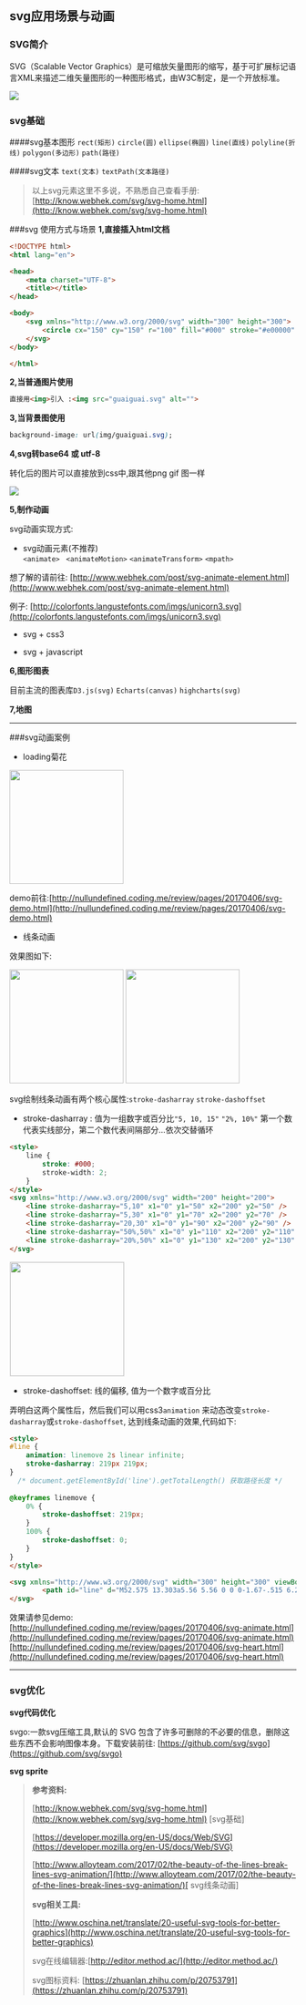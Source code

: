 ## svg应用场景与动画

### SVG简介
SVG（Scalable Vector Graphics）是可缩放矢量图形的缩写，基于可扩展标记语言XML来描述二维矢量图形的一种图形格式，由W3C制定，是一个开放标准。

![](http://nullundefined.coding.me/review/pages/20170406/img/image.png)

### svg基础

####svg基本图形
`rect(矩形)` `circle(圆)` `ellipse(椭圆)` `line(直线)` `polyline(折线)` `polygon(多边形)` `path(路径)`

####svg文本
`text(文本)` `textPath(文本路径)`

>以上svg元素这里不多说，不熟悉自己查看手册: [http://know.webhek.com/svg/svg-home.html](http://know.webhek.com/svg/svg-home.html)

###svg 使用方式与场景
**1,直接插入html文档**

```html
<!DOCTYPE html>
<html lang="en">

<head>
    <meta charset="UTF-8">
    <title></title>
</head>

<body>
    <svg xmlns="http://www.w3.org/2000/svg" width="300" height="300">
        <circle cx="150" cy="150" r="100" fill="#000" stroke="#e00000" stroke-width="2" />
    </svg>
</body>

</html>

```

**2,当普通图片使用**

```html
直接用<img>引入 :<img src="guaiguai.svg" alt="">
```
**3,当背景图使用**

``` css
background-image: url(img/guaiguai.svg);
```
**4,svg转base64 或 utf-8**

转化后的图片可以直接放到css中,跟其他png gif 图一样

![](http://nullundefined.coding.me/review/pages/20170406/img/demo-img.png)

**5,制作动画**

svg动画实现方式:

- svg动画元素(不推荐)   
`<animate> `	`<animateMotion>`	`<animateTransform>`	`<mpath>`

 想了解的请前往: [http://www.webhek.com/post/svg-animate-element.html](http://www.webhek.com/post/svg-animate-element.html)
 
 例子: [http://colorfonts.langustefonts.com/imgs/unicorn3.svg](http://colorfonts.langustefonts.com/imgs/unicorn3.svg)

- svg + css3

- svg + javascript


**6,图形图表**

目前主流的图表库`D3.js(svg)` `Echarts(canvas)` `highcharts(svg)`

**7,地图**

---

###svg动画案例
- loading菊花

<img src="http://nullundefined.coding.me/review/pages/20170406/img/loading.gif" width="200"/>

 demo前往:[http://nullundefined.coding.me/review/pages/20170406/svg-demo.html](http://nullundefined.coding.me/review/pages/20170406/svg-demo.html)

- 线条动画

 效果图如下:

<img src="http://nullundefined.coding.me/review/pages/20170406/img/line.gif" width="200">

<img src="http://nullundefined.coding.me/review/pages/20170406/img/heart.gif" width="200">

svg绘制线条动画有两个核心属性:`stroke-dasharray` `stroke-dashoffset`

- stroke-dasharray : 值为一组数字或百分比`"5, 10, 15"`  `"2%, 10%"` 第一个数代表实线部分，第二个数代表间隔部分...依次交替循环

```html
<style>
    line {
        stroke: #000;
        stroke-width: 2;
    }
</style>
<svg xmlns="http://www.w3.org/2000/svg" width="200" height="200">
	<line stroke-dasharray="5,10" x1="0" y1="50" x2="200" y2="50" />
	<line stroke-dasharray="5,30" x1="0" y1="70" x2="200" y2="70" />
	<line stroke-dasharray="20,30" x1="0" y1="90" x2="200" y2="90" />
	<line stroke-dasharray="50%,50%" x1="0" y1="110" x2="200" y2="110" />
	<line stroke-dasharray="20%,50%" x1="0" y1="130" x2="200" y2="130" />
</svg>
```
<img src="http://nullundefined.coding.me/review/pages/20170406/img/line-array.png" width="200" style="border:1px solid#eee;"/>

- stroke-dashoffset: 线的偏移, 值为一个数字或百分比

弄明白这两个属性后，然后我们可以用css3`animation` 来动态改变`stroke-dasharray`或`stroke-dashoffset`, 达到线条动画的效果,代码如下:

```html
<style>
#line {
    animation: linemove 2s linear infinite;
    stroke-dasharray: 219px 219px;
}
  /* document.getElementById('line').getTotalLength() 获取路径长度 */
    
@keyframes linemove {
    0% {
        stroke-dashoffset: 219px;
    }
    100% {
        stroke-dashoffset: 0;
    }
}
</style>

<svg xmlns="http://www.w3.org/2000/svg" width="300" height="300" viewBox="0 0 100 100">
        <path id="line" d="M52.575 13.303a5.56 5.56 0 0 0-1.67-.515 6.295 6.295 0 0 0-.905-.084H38.003c-3.095 0-5.629 2.561-5.629 5.657s2.533 5.629 5.629 5.629h5.063L32.594 79.66c-1.913 8.1 9.045 10.751 11.356 3.042.869-4.424 3.737-5.769 6.049-5.766 2.312-.003 5.179 1.342 6.049 5.766 2.311 7.709 13.269 5.059 11.356-3.042l-11.78-62.623c-.533-1.996-1.763-3.131-3.049-3.734z" stroke="#000" fill="none"></path>
</svg>
```

效果请参见demo:[http://nullundefined.coding.me/review/pages/20170406/svg-animate.html](http://nullundefined.coding.me/review/pages/20170406/svg-animate.html)
[http://nullundefined.coding.me/review/pages/20170406/svg-heart.html](http://nullundefined.coding.me/review/pages/20170406/svg-heart.html)

---
### svg优化
**svg代码优化**

svgo:一款svg压缩工具,默认的 SVG 包含了许多可删除的不必要的信息，删除这些东西不会影响图像本身。下载安装前往: [https://github.com/svg/svgo](https://github.com/svg/svgo)

**svg sprite**


>**参考资料:**
>
>[http://know.webhek.com/svg/svg-home.html](http://know.webhek.com/svg/svg-home.html) [svg基础]
>
>[https://developer.mozilla.org/en-US/docs/Web/SVG](https://developer.mozilla.org/en-US/docs/Web/SVG)
>
>[http://www.alloyteam.com/2017/02/the-beauty-of-the-lines-break-lines-svg-animation/](http://www.alloyteam.com/2017/02/the-beauty-of-the-lines-break-lines-svg-animation/)[ svg线条动画]
>
>**svg相关工具:**
>
>[http://www.oschina.net/translate/20-useful-svg-tools-for-better-graphics](http://www.oschina.net/translate/20-useful-svg-tools-for-better-graphics)
>
>svg在线编辑器:[http://editor.method.ac/](http://editor.method.ac/)
>
>svg图标资料: [https://zhuanlan.zhihu.com/p/20753791](https://zhuanlan.zhihu.com/p/20753791)
